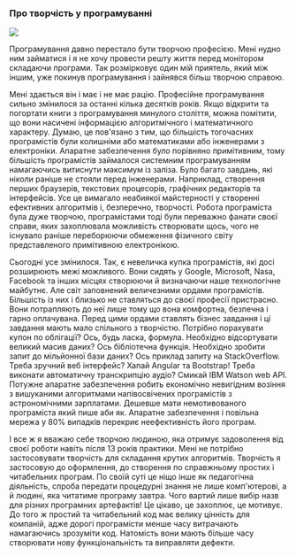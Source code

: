 ### Про творчість у програмуванні

![](https://encrypted-tbn0.gstatic.com/images?q=tbn:ANd9GcTnUbfRZsUQIzR7ayIsSHbu92ieEkNGzLSk94B4r17E25Swe1lE) 

Програмування давно перестало бути творчою професією. Мені нудно ним займатися і я не хочу провести решту життя перед монітором складаючи програми. Так розмірковує один мій приятель, який між іншим, уже покинув програмування і зайнявся більш творчою справою.

Мені здається він і має і не має рацію. Професійне програмування сильно змінилося за останні кілька десятків років. Якщо відкрити та погортати книги з програмування минулого століття, можна помітити, що вони насичені інформацією алгоритмічного і математичного характеру. Думаю, це пов'язано з тим, що більшість тогочасних програмістів були колишніми або математиками або інженерами з електроніки. Апаратне забезпечення було порівняно примітивним, тому більшість програмістів займалося системним програмуванням намагаючись витиснути максимум із заліза. Було багато завдань, які ніколи раніше не стояли перед інженерами. Наприклад, створення перших браузерів, текстових процесорів, графічних редакторів та інтерфейсів. Усе це вимагало неабиякої майстерності у створенні ефективних алгоритмів і, безперечно, творчості. Робота програміста була дуже творчою, програмістами тоді були переважно фанати своєї справи, яких захоплювала можливість створювати щось, чого не існувало раніше переборюючи обмеження фізичного світу представленого примітивною електронікою.

Сьогодні усе змінилося. Так, є невеличка купка програмістів, які досі розширюють межі можливого. Вони сидять у Google, Microsoft, Nasa, Facebook та інших місцях створюючи й визначаючи наше технологічне майбутнє. Але світ заповнений величезними ордами програмістів. Більшість із них і близько не ставляться до своєї професії пристрасно. Вони потрапляють до неї лише тому що вона комфортна, безпечна і гарно оплачувана. Перед цими ордами ставлять бізнес завдання і ці завдання мають мало спільного з творчістю. Потрібно порахувати купон по облігації? Ось, будь ласка, формула. Необхідно відсортувати великий масив даних? Ось бібліотечна функція. Необхідно зробити запит до мільйонної бази даних? Ось приклад запиту на StackOverflow. Треба зручний веб інтерфейс? Хапай Angular та Bootstrap! Треба виконати автоматичну транскрипцію аудіо? Смикай IBM Watson web API. Потужне апаратне забезпечення робить економічно невигідним возіння з вишуканими алгоритмами напівосвічених програмістів з астрономічними зарплатами. Дешевше мати немотивованого програміста який пише аби як. Апаратне забезпечення і повільна мережа у 80% випадків перекриє неефективність його програм.

І все ж я вважаю себе творчою людиною, яка отримує задоволення від своєї роботи навіть після 13 років практики. Мені не потрібно застосовувати творчість для складання крутих алгоритмів. Творчість я застосовую до оформлення, до створення по справжньому простих і читабельних програм. По своїй суті це ніщо інше як педагогічна діяльність, спроба передати процедурні знання не лише комп'ютерові, а й людині, яка читатиме програму завтра. Чого вартий лише вибір назв для різних програмних артефактів! Це цікаво, це захоплює, це мотивує. До того ж простий та читабельний код має велику цінність для компаній, адже дорогі програмісти менше часу витрачають намагаючись зрозуміти код. Натомість вони мають більше часу створювати нову функціональність та виправляти дефекти.
